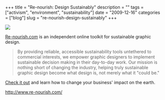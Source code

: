 +++
title = "Re-nourish: Design Sustainably"
description = ""
tags = ["activism", "environment", "sustainability"]
date = "2009-12-16"
categories = ["blog"]
slug = "re-nourish-design-sustainably"
+++



  <div class="notebook-screenshot"><a href="http://www.re-nourish.com/"><img id='bluga-thumbnail-2225' class='bluga-thumbnail large' src='http://media.konigi.com/bluga/
wt4b295874ef1e1_large.jpg'/></a></div><p><a href="http://www.re-nourish.com/">Re-nourish.com</a> is an independent online toolkit for sustainable graphic design.</p>

<p><blockquote>By providing reliable, accessible sustainability tools untethered to commercial interests, we empower graphic designers to implement sustainable decision making in their day-to-day work. Our mission is nothing short of changing the industry, helping truly sustainable graphic design become what design is, not merely what it &quot;could be.&quot;</blockquote></p>

<p><a href="http://www.re-nourish.com/">Check it out</a> and learn how to change your business' impact on the earth.</p>

    
  <a href="http://www.re-nourish.com/">http://www.re-nourish.com/</a>
